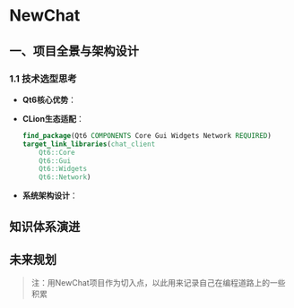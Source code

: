 # NewChat

## 一、项目全景与架构设计
### 1.1 技术选型思考
- **Qt6核心优势**：

- **CLion生态适配**：
  ```cmake
  find_package(Qt6 COMPONENTS Core Gui Widgets Network REQUIRED)
  target_link_libraries(chat_client
      Qt6::Core
      Qt6::Gui
      Qt6::Widgets
      Qt6::Network)
- **系统架构设计**：




## 知识体系演进


## 未来规划

> 注：用NewChat项目作为切入点，以此用来记录自己在编程道路上的一些积累
